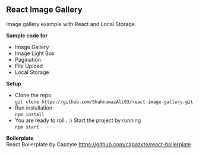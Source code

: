 **React Image Gallery**
--

Image gallery example with React and Local Storage.

**Sample code for**  
- Image Gallery
- Image Light Box
- Pagination
- File Upload
- Local Storage

**Setup**
- Clone the repo  
`git clone https://github.com/ShahnawazAli93/react-image-gallery.git`
- Run installation  
`npm install`
- You are ready to roll.. :) Start the project by running   
`npm start`

**Boilerplate**  
React Boilerplate by Capzyte
https://github.com/capazyte/react-boilerplate
